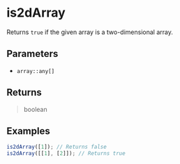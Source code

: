 # is2dArray <Lang dart js />

Returns `true` if the given array is a two-dimensional array.

## Parameters

- `array::any[]`

## Returns

> boolean

## Examples

```javascript
is2dArray([1]); // Returns false
is2dArray([[1], [2]]); // Returns true
```
